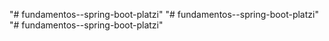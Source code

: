 "# fundamentos--spring-boot-platzi" 
"# fundamentos--spring-boot-platzi" 
"# fundamentos--spring-boot-platzi" 
